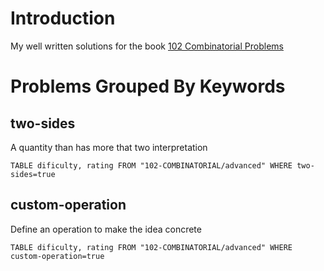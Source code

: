 # Introduction

My well written solutions for the book [102 Combinatorial Problems](https://rainymathboy.files.wordpress.com/2011/01/102-combinatorial-problems.pdf)

# Problems Grouped By Keywords

## two-sides

A quantity than has more that two interpretation

```dataview
TABLE dificulty, rating FROM "102-COMBINATORIAL/advanced" WHERE two-sides=true
```

## custom-operation

Define an operation to make the idea concrete

```dataview
TABLE dificulty, rating FROM "102-COMBINATORIAL/advanced" WHERE custom-operation=true
```

